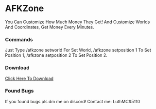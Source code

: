 # AFKZone
You Can Customize How Much Money They Get! And Customize Worlds And Coordinates, Get Money Every Minutes.

### Commands
Just Type /afkzone setworld For Set World, /afkzone setposition 1 To Set Position 1, /afkzone setposition 2 To Set Position 2.

### Download
[Click Here To Download](https://poggit.pmmp.io/ci/LuthMC/AFKZone/AFKZone)

### Found Bugs
If you found bugs pls dm me on discord! Contact me: LuthMC#5110
